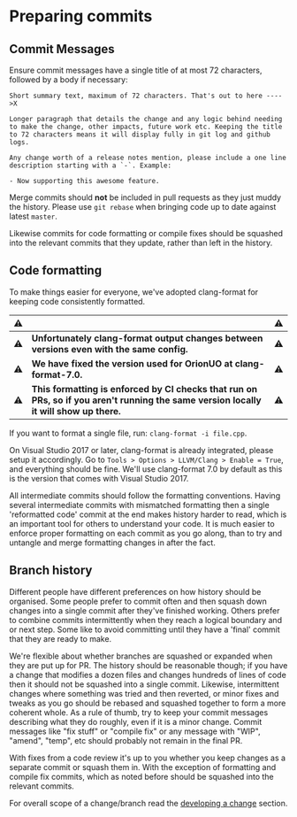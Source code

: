 # Preparing commits

## Commit Messages

Ensure commit messages have a single title of at most 72 characters, followed by a body if necessary:

```
Short summary text, maximum of 72 characters. That's out to here ---->X

Longer paragraph that details the change and any logic behind needing
to make the change, other impacts, future work etc. Keeping the title
to 72 characters means it will display fully in git log and github logs.

Any change worth of a release notes mention, please include a one line
description starting with a `-`. Example:

- Now supporting this awesome feature.
```

Merge commits should **not** be included in pull requests as they just muddy the history. Please use `git rebase` when bringing code up to date against latest `master`.

Likewise commits for code formatting or compile fixes should be squashed into the relevant commits that they update, rather than left in the history.

## Code formatting

To make things easier for everyone, we've adopted clang-format for keeping code consistently formatted.

| :warning: |                                                                                                                                         | :warning: |
| --------- | --------------------------------------------------------------------------------------------------------------------------------------- | --------- |
| :warning: | **Unfortunately clang-format output changes between versions even with the same config.**                                               | :warning: |
| :warning: | **We have fixed the version used for OrionUO at clang-format-7.0.**                     | :warning: |
| :warning: | **This formatting is enforced by CI checks that run on PRs, so if you aren't running the same version locally it will show up there.**  | :warning: |

If you want to format a single file, run: `clang-format -i file.cpp`.

On Visual Studio 2017 or later, clang-format is already integrated, please setup it accordingly. Go to `Tools > Options > LLVM/Clang > Enable = True`, and everything should be fine. We'll use clang-format 7.0 by default as this is the version that comes with Visual Studio 2017.

All intermediate commits should follow the formatting conventions. Having several intermediate commits with mismatched formatting then a single 'reformatted code' commit at the end makes history harder to read, which is an important tool for others to understand your code. It is much easier to enforce proper formatting on each commit as you go along, than to try and untangle and merge formatting changes in after the fact.

## Branch history

Different people have different preferences on how history should be organised. Some people prefer to commit often and then squash down changes into a single commit after they've finished working. Others prefer to combine commits intermittently when they reach a logical boundary and or next step. Some like to avoid committing until they have a 'final' commit that they are ready to make.

We're flexible about whether branches are squashed or expanded when they are put up for PR. The history should be reasonable though; if you have a change that modifies a dozen files and changes hundreds of lines of code then it should not be squashed into a single commit. Likewise, intermittent changes where something was tried and then reverted, or minor fixes and tweaks as you go should be rebased and squashed together to form a more coherent whole. As a rule of thumb, try to keep your commit messages describing what they do roughly, even if it is a minor change. Commit messages like "fix stuff" or "compile fix" or any message with "WIP", "amend", "temp", etc should probably not remain in the final PR.

With fixes from a code review it's up to you whether you keep changes as a separate commit or squash them in. With the exception of formatting and compile fix commits, which as noted before should be squashed into the relevant commits.

For overall scope of a change/branch read the [developing a change](Developing-Change.md) section.

